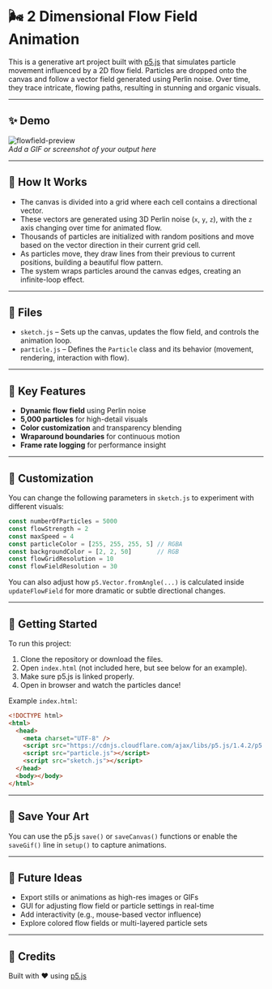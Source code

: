 # 🌬️ 2 Dimensional Flow Field Animation

This is a generative art project built with [p5.js](https://p5js.org/) that simulates particle movement influenced by a 2D flow field. Particles are dropped onto the canvas and follow a vector field generated using Perlin noise. Over time, they trace intricate, flowing paths, resulting in stunning and organic visuals.

---

## ✨ Demo

![flowfield-preview](preview.gif)  
*Add a GIF or screenshot of your output here*

---

## 🧠 How It Works

- The canvas is divided into a grid where each cell contains a directional vector.
- These vectors are generated using 3D Perlin noise (`x`, `y`, `z`), with the `z` axis changing over time for animated flow.
- Thousands of particles are initialized with random positions and move based on the vector direction in their current grid cell.
- As particles move, they draw lines from their previous to current positions, building a beautiful flow pattern.
- The system wraps particles around the canvas edges, creating an infinite-loop effect.

---

## 📁 Files

- `sketch.js` – Sets up the canvas, updates the flow field, and controls the animation loop.
- `particle.js` – Defines the `Particle` class and its behavior (movement, rendering, interaction with flow).

---

## 🧩 Key Features

- **Dynamic flow field** using Perlin noise
- **5,000 particles** for high-detail visuals
- **Color customization** and transparency blending
- **Wraparound boundaries** for continuous motion
- **Frame rate logging** for performance insight

---

## 🎨 Customization

You can change the following parameters in `sketch.js` to experiment with different visuals:

```js
const numberOfParticles = 5000
const flowStrength = 2
const maxSpeed = 4
const particleColor = [255, 255, 255, 5] // RGBA
const backgroundColor = [2, 2, 50]       // RGB
const flowGridResolution = 10
const flowFieldResolution = 30
```

You can also adjust how `p5.Vector.fromAngle(...)` is calculated inside `updateFlowField` for more dramatic or subtle directional changes.

---

## 🚀 Getting Started

To run this project:

1. Clone the repository or download the files.
2. Open `index.html` (not included here, but see below for an example).
3. Make sure p5.js is linked properly.
4. Open in browser and watch the particles dance!

Example `index.html`:

```html
<!DOCTYPE html>
<html>
  <head>
    <meta charset="UTF-8" />
    <script src="https://cdnjs.cloudflare.com/ajax/libs/p5.js/1.4.2/p5.min.js"></script>
    <script src="particle.js"></script>
    <script src="sketch.js"></script>
  </head>
  <body></body>
</html>
```

---

## 📸 Save Your Art

You can use the p5.js `save()` or `saveCanvas()` functions or enable the `saveGif()` line in `setup()` to capture animations.

---

## 🧪 Future Ideas

- Export stills or animations as high-res images or GIFs
- GUI for adjusting flow field or particle settings in real-time
- Add interactivity (e.g., mouse-based vector influence)
- Explore colored flow fields or multi-layered particle sets

---

## 🐾 Credits

Built with ❤️ using [p5.js](https://p5js.org/)
